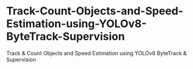 

# Track-Count-Objects-and-Speed-Estimation-using-YOLOv8-ByteTrack-Supervision
Track &amp; Count Objects  and Speed Estimation  using YOLOv8 ByteTrack &amp; Supervision

